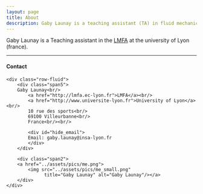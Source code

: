 ```yaml
---
layout: page
title: About
description: Gaby Launay is a teaching assistant (TA) in fluid mechanics at the university of Lyon, France.
---
```


Gaby Launay is a Teaching assistant in the [LMFA](http://lmfa.ec-lyon.fr) at the university of Lyon (france).

<!-- TODO : Add a photo -->

<!-- TODO : Add a short description -->




---

<div class="container">
<h4><a name="Contact"></a>Contact</h4>

    <div class="row-fluid">
        <div class="span5">
        Gaby Launay<br/>
            <a href="http://lmfa.ec-lyon.fr">LMFA</a><br/>
            <a href="http://www.universite-lyon.fr">University of Lyon</a><br/>
            10 rue des sports<br/>
            69100 Villeurbanne<br/>
            France<br/><br/>

            <div id="hide_email">
            Email: gaby.launay@insa-lyon.fr
            </div>
        </div>

        <div class="span2">
        <a href="../assets/pics/me.png">
            <img src="../assets/pics/me_small.png"
                  title="Gaby Launay" alt="Gaby Launay"/></a>
        </div>
    </div>
</div>
